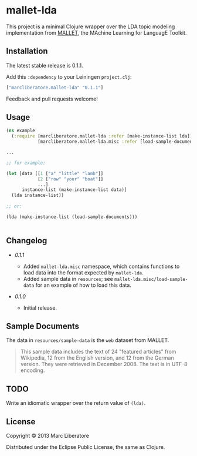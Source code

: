 # mallet-lda

This project is a minimal Clojure wrapper over the LDA topic modeling
implementation from [MALLET], the MAchine Learning for LanguagE
Toolkit.

[MALLET]:http://mallet.cs.umass.edu/

## Installation

The latest stable release is 0.1.1.

Add this `:dependency` to your Leiningen `project.clj`:

```clojure
["marcliberatore.mallet-lda" "0.1.1"]
```

Feedback and pull requests welcome!

## Usage

```clojure
(ns example
  (:require [marcliberatore.mallet-lda :refer [make-instance-list lda]]
            [marcliberatore.mallet-lda.misc :refer [load-sample-documents]]))

...

;; for example:

(let [data [[1 ["a" "little" "lamb"]]  
            [2 ["row" "your" "boat"]]
            ...]
      instance-list (make-instance-list data)]
  (lda instance-list))
  
;; or:

(lda (make-instance-list (load-sample-documents)))
  
```

## Changelog

- *0.1.1*
  - Added `mallet-lda.misc` namespace, which contains functions to load data into the format expected by `mallet-lda`.
  - Added sample data in `resources`; see `mallet-lda.misc/load-sample-data` for an example of how to load this data.

- *0.1.0*
  - Initial release.

## Sample Documents

The data in `resources/sample-data` is the `web` dataset from MALLET.

> This sample data includes the text of 24 "featured articles" from
> Wikipedia, 12 from the English version, and 12 from the German
> version. They were retrieved in December 2008. The text is in UTF-8
> encoding.

## TODO

Write an idiomatic wrapper over the return value of `(lda)`.

## License

Copyright © 2013 Marc Liberatore

Distributed under the Eclipse Public License, the same as Clojure.
